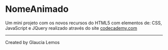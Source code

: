 # NomeAnimado

Um mini projeto com os novos recursos do HTML5 com elementos de: CSS, JavaScript e JQuery realizado através do site 
[codecademy.com](http://www.codecademy.com/pt/glaucia_lemos86/codebits/bI9QKH)

<hr>

Created by Glaucia Lemos








